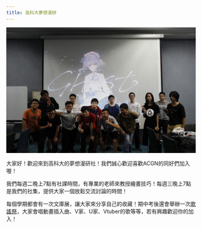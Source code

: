 ```yaml
---
title: 高科大夢想漫研
---
```


![20210505合照](/assets/20210505/_MG_4355.JPG)

大家好！歡迎來到高科大的夢想漫研社！我們誠心歡迎喜歡ACGN的同好們加入喔！

我們每週二晚上7點有社課時間，有專業的老師來教授繪畫技巧！每週三晚上7點是我們的社集，提供大家一個放鬆交流討論的時間！

每個學期都會有一次文庫展，讓大家來分享自己的收藏！期中考後還會舉辦一次[歌謠祭](/tags/歌謠祭)，大家會唱動畫插入曲、V家、U家、Vtuber的歌等等，若有興趣歡迎你的加入！
